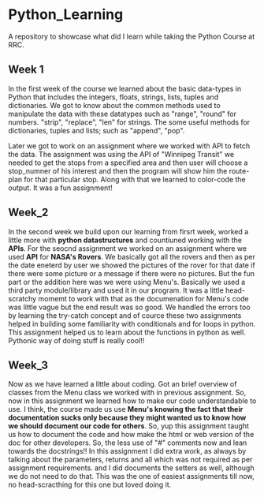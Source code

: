 # Python_Learning

A repository to showcase what did I learn while taking the Python Course at RRC.

## Week 1

In the first week of the course we learned about the basic data-types in Python that includes
the integers, floats, strings, lists, tuples and dictionaries. We got to know about the common
methods used to manipulate the data with these datatypes such as "range", "round" for numbers.
"strip", "replace", "len" for strings. The some useful methods for dictionaries, tuples and lists;
such as "append", "pop".

Later we got to work on an assignment where we worked with API to fetch the data.
The assignment was using the API of "Winnipeg Transit" we needed to get the stops from a specified
area and then user will choose a stop_numner of his interest and then the program will show him
the route-plan for that particular stop. Along with that we learned to color-code the output.
It was a fun assignment!

## Week_2

In the second week we build upon our learning from firsrt week, worked a little more with **python datastructures** and countiuned working with the **APIs**. For the seocnd assignment we worked on an
assignment where we used **API** for **NASA's Rovers**. We basically got all the rovers and then as per
the date eneterd by user we showed the pictures of the rover for that date if there were some picture
or a message if there were no pictures. But the fun part or the addition here was we were using Menu's.
Basically we used a third party module/library and used it in our program. It was a little head-scratchy
momemt to work with that as the documenation for Menu's code was little vague but the end result was so
good. We handled the errors too by learning the try-catch concept and of cource these two assignments
helped in building some familiarity with conditionals and for loops in python. This assignment helped us
to learn about the functions in python as well. Pythonic way of doing stuff is really cool!!

## Week_3

Now as we have learned a little about coding. Got an brief overview of classes from the Menu class
we worked with in previous assignment. So, now in this assignment we learned how to make our code
understandable to use. I think, the course made us use **Menu's knowing the fact that their documentation sucks only because they might wanted us to know how we should document our code for others**. So, yup this
assignment taught us how to document the code and how make the html or web version of the doc for other
developers. So, the less use of "#" comments now and lean towards the docstrings!!
In this assignment I did extra work, as always by talking about the parameters, returns and all which was
not required as per assignment requirements.
and I did documents the setters as well, although we do not need to do that. This was the one of easiest
assignments till now, no head-scracthing for this one but loved doing it.
